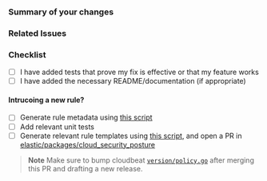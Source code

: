 <!-- Thanks for submitting a pull request! We appreciate you spending the time to work on these changes. Please provide enough information so that others can review your pull request. The three fields below are mandatory. -->

### Summary of your changes
<!--
Please provide a detailed description of the changes introduced by this Pull Request.
Provide a description of the main changes, as well as any additional information the code reviewer should be aware of before beginning the review process.
-->

### Related Issues
<!--
- Related: https://github.com/elastic/security-team/issues/
- Fixes: https://github.com/elastic/security-team/issues/
-->

### Checklist

- [ ] I have added tests that prove my fix is effective or that my feature works
- [ ] I have added the necessary README/documentation (if appropriate)

#### Intrucoing a new rule?
- [ ] Generate rule metadata using [this script](https://github.com/elastic/csp-security-policies/tree/main/dev#generate-rules-metadata)
- [ ] Add relevant unit tests
- [ ] Generate relevant rule templates using [this script](https://github.com/elastic/csp-security-policies/tree/main/dev#generate-rule-templates), and open a PR in [elastic/packages/cloud_security_posture](https://github.com/elastic/integrations/tree/main/packages/cloud_security_posture)

> **Note** Make sure to bump cloudbeat [`version/policy.go`](https://github.com/elastic/cloudbeat/blob/main/version/policy.go#L20) after merging this PR and drafting a new release.
